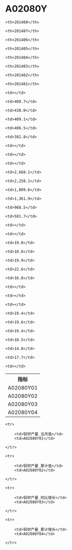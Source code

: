 A02080Y
======


<table>

<tr>
    <th>指标</th>
    
    <th>201408</th>
    
    <th>201407</th>
    
    <th>201406</th>
    
    <th>201405</th>
    
    <th>201404</th>
    
    <th>201403</th>
    
    <th>201402</th>
    
    <th>201401</th>
    
</tr>


<tr>
    <td>A02080Y01</td>
    
    <td></td>
    
    <td>409.7</td>
    
    <td>438.0</td>
    
    <td>409.1</td>
    
    <td>406.5</td>
    
    <td>382.8</td>
    
    <td></td>
    
    <td></td>
    

</tr>

<tr>
    <td>A02080Y02</td>
    
    <td></td>
    
    <td>2,668.1</td>
    
    <td>2,258.1</td>
    
    <td>1,809.6</td>
    
    <td>1,361.9</td>
    
    <td>968.5</td>
    
    <td>581.7</td>
    
    <td></td>
    

</tr>

<tr>
    <td>A02080Y03</td>
    
    <td></td>
    
    <td>19.0</td>
    
    <td>18.6</td>
    
    <td>19.9</td>
    
    <td>22.6</td>
    
    <td>16.8</td>
    
    <td></td>
    
    <td></td>
    

</tr>

<tr>
    <td>A02080Y04</td>
    
    <td></td>
    
    <td>19.4</td>
    
    <td>19.6</td>
    
    <td>19.4</td>
    
    <td>18.5</td>
    
    <td>14.8</td>
    
    <td>17.7</td>
    
    <td></td>
    

</tr>


</table>

<table>
    
    <tr>

        <td>铝材产量_当月值</td>
        <td>A02080Y01</td>

    </tr>
    
    <tr>

        <td>铝材产量_累计值</td>
        <td>A02080Y02</td>

    </tr>
    
    <tr>

        <td>铝材产量_同比增长</td>
        <td>A02080Y03</td>

    </tr>
    
    <tr>

        <td>铝材产量_累计增长</td>
        <td>A02080Y04</td>

    </tr>
    
</table>